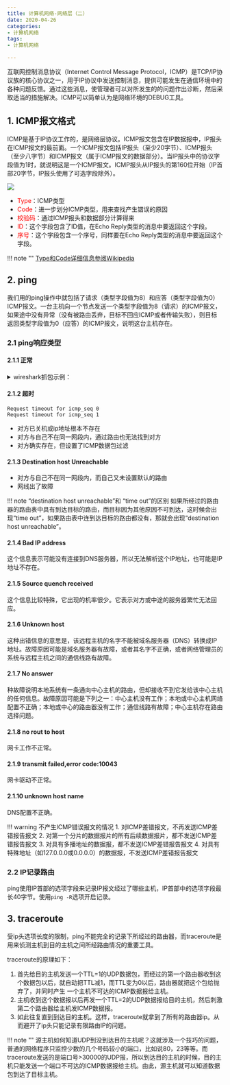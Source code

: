 ```yaml
---
title: 计算机网络-网络层（二）
date: 2020-04-26
categories:
- 计算机网络
tags:
- 计算机网络

---
```


互联网控制消息协议（Internet Control Message Protocol，ICMP）是TCP/IP协议族的核心协议之一，用于IP协议中发送控制消息，提供可能发生在通信环境中的各种问题反馈。通过这些消息，使管理者可以对所发生的的问题作出诊断，然后采取适当的措施解决。ICMP可以简单认为是网络环境的DEBUG工具。

<!--more-->

## 1. ICMP报文格式

ICMP是基于IP协议工作的，是网络层协议。ICMP报文包含在IP数据报中，IP报头在ICMP报文的最前面。一个ICMP报文包括IP报头（至少20字节）、ICMP报头（至少八字节）和ICMP报文（属于ICMP报文的数据部分）。当IP报头中的协议字段值为1时，就说明这是一个ICMP报文。ICMP报头从IP报头的第160位开始（IP首部20字节，IP报头使用了可选字段除外）。

![](https://shinerio.oss-cn-beijing.aliyuncs.com/blog_images/uncategory/20200426202102.png)

- <font color=red>Type</font>：ICMP类型
- <font color=red>Code</font>：进一步划分ICMP类型，用来查找产生错误的原因
- <font color=red>校验码</font>：通过ICMP报头和数据部分计算得来
- <font color=red>ID</font>：这个字段包含了ID值，在Echo Reply类型的消息中要返回这个字段。
- <font color=red>序号</font>：这个字段包含一个序号，同样要在Echo Reply类型的消息中要返回这个字段。

!!! note ""
    [Type和Code详细信息参阅Wikipedia](https://zh.wikipedia.org/wiki/互联网控制消息协议)

## 2. ping

我们用的ping操作中就包括了请求（类型字段值为8）和应答（类型字段值为0）ICMP报文。一台主机向一个节点发送一个类型字段值为8（请求）的ICMP报文，如果途中没有异常（没有被路由丢弃，目标不回应ICMP或者传输失败），则目标返回类型字段值为0（应答）的ICMP报文，说明这台主机存在。

### 2.1 ping响应类型

#### 2.1.1 正常

<details>
<summary>wireshark抓包示例：</summary>
<pre>
<font color=blue>请求1</font>
Internet Control Message Protocol
    Type: 8 (Echo (ping) request)
    Code: 0
    Checksum: 0x629d [correct]
    [Checksum Status: Good]
    Identifier (BE): 7509 (0x1d55)
    Identifier (LE): 21789 (0x551d)
    Sequence number (BE): 0 (0x0000)
    Sequence number (LE): 0 (0x0000)
    [Response frame: 34]
    Timestamp from icmp data: Apr 26, 2020 20:40:28.240933000 CST
    [Timestamp from icmp data (relative): 0.000056000 seconds]
    Data (48 bytes)
<font color=blue>响应1</font>
Internet Control Message Protocol
    Type: 0 (Echo (ping) reply)
    Code: 0
    Checksum: 0x6a9d [correct]
    [Checksum Status: Good]
    Identifier (BE): 7509 (0x1d55)
    Identifier (LE): 21789 (0x551d)
    Sequence number (BE): 0 (0x0000)
    Sequence number (LE): 0 (0x0000)
    [Request frame: 31]
    [Response time: 29.529 ms]
    Timestamp from icmp data: Apr 26, 2020 20:40:28.240933000 CST
    [Timestamp from icmp data (relative): 0.029585000 seconds]
    Data (48 bytes)
<font color=blue>请求2</font>
Internet Control Message Protocol
    Type: 8 (Echo (ping) request)
    Code: 0
    Checksum: 0x514a [correct]
    [Checksum Status: Good]
    Identifier (BE): 7509 (0x1d55)
    Identifier (LE): 21789 (0x551d)
    Sequence number (BE): 1 (0x0001)
    Sequence number (LE): 256 (0x0100)
    [Response frame: 50]
    Timestamp from icmp data: Apr 26, 2020 20:40:29.245366000 CST
    [Timestamp from icmp data (relative): 0.000148000 seconds]
    Data (48 bytes)
<font color=blue>响应2</font>
Internet Control Message Protocol
    Type: 0 (Echo (ping) reply)
    Code: 0
    Checksum: 0x594a [correct]
    [Checksum Status: Good]
    Identifier (BE): 7509 (0x1d55)
    Identifier (LE): 21789 (0x551d)
    Sequence number (BE): 1 (0x0001)
    Sequence number (LE): 256 (0x0100)
    [Request frame: 49]
    [Response time: 33.374 ms]
    Timestamp from icmp data: Apr 26, 2020 20:40:29.245366000 CST
    [Timestamp from icmp data (relative): 0.033522000 seconds]
    Data (48 bytes)
</pre>
</details>


#### 2.1.2 超时

```
Request timeout for icmp_seq 0
Request timeout for icmp_seq 1
```

- 对方已关机或ip地址根本不存在
- 对方与自己不在同一网段内，通过路由也无法找到对方
- 对方确实存在，但设置了ICMP数据包过滤

#### 2.1.3 Destination host Unreachable

- 对方与自己不在同一网段内，而自己又未设置默认的路由
- 网线出了故障

!!! note “destination host unreachable”和 “time out”的区别
    如果所经过的路由器的路由表中具有到达目标的路由，而目标因为其他原因不可到达，这时候会出现“time out”，如果路由表中连到达目标的路由都没有，那就会出现“destination host unreachable”。

#### 2.1.4 Bad IP address

这个信息表示可能没有连接到DNS服务器，所以无法解析这个IP地址，也可能是IP地址不存在。

#### 2.1.5 Source quench received

这个信息比较特殊，它出现的机率很少。它表示对方或中途的服务器繁忙无法回应。

#### 2.1.6 Unknown host

这种出错信息的意思是，该远程主机的名字不能被域名服务器（DNS）转换成IP地址。故障原因可能是域名服务器有故障，或者其名字不正确，或者网络管理员的系统与远程主机之间的通信线路有故障。

#### 2.1.7 No answer

种故障说明本地系统有一条通向中心主机的路由，但却接收不到它发给该中心主机的任何信息。故障原因可能是下列之一：中心主机没有工作；本地或中心主机网络配置不正确；本地或中心的路由器没有工作；通信线路有故障；中心主机存在路由选择问题。

#### 2.1.8 no rout to host

网卡工作不正常。

#### 2.1.9 transmit failed,error code:10043

网卡驱动不正常。

#### 2.1.10 unknown host name

DNS配置不正确。

!!! warning 不产生ICMP错误报文的情况
    1. 对ICMP差错报文，不再发送ICMP差错报告报文
    2. 对第一个分片的数据报片的所有后续数据报片，都不发送ICMP差错报告报文
    3. 对具有多播地址的数据报，都不发送ICMP差错报告报文
    4. 对具有特殊地址（如127.0.0.0或0.0.0.0）的数据报，不发送ICMP差错报告报文

### 2.2 IP记录路由

ping使用IP首部的选项字段来记录IP报文经过了哪些主机，IP首部中的选项字段最长40字节。使用`ping -R`选项开启记录。

## 3. traceroute

受ip头选项长度的限制，ping不能完全的记录下所经过的路由器，而traceroute是用来侦测主机到目的主机之间所经路由情况的重要工具。

traceroute的原理如下：

1. 首先给目的主机发送一个TTL=1的UDP数据包，而经过的第一个路由器收到这个数据包以后，就自动把TTL减1，而TTL变为0以后，路由器就把这个包给抛弃了，并同时产生 一个主机不可达的ICMP数据报给主机。
2. 主机收到这个数据报以后再发一个TTL=2的UDP数据报给目的主机，然后刺激第二个路由器给主机发ICMP数据报。
3. 如此往复直到到达目的主机。这样，traceroute就拿到了所有的路由器ip。从而避开了ip头只能记录有限路由IP的问题。

!!! note ""
    源主机如何知道UDP到没到达目的主机呢？这就涉及一个技巧的问题，普通的网络程序只监控少数的几个号码较小的端口，比如说80，23等等。而traceroute发送的是端口号>30000的UDP报，所以到达目的主机的时候，目的主机只能发送一个端口不可达的ICMP数据报给主机。由此，源主机就可以知道数据包到达了目标主机。

